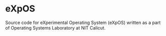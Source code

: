 # eXpOS

Source code for eXperimental Operating System (eXpOS) written as a part of Operating Systems Laboratory at NIT Calicut.
